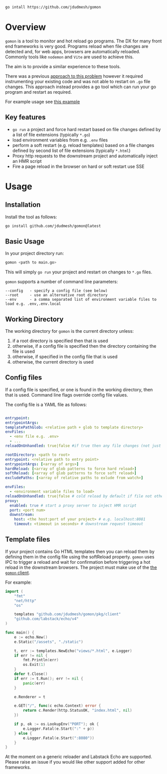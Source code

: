 ```bash
go intall https://github.com/jdudmesh/gomon
```

# Overview
`gomon` is a tool to monitor and hot reload go programs. The DX for many front end frameworks is very good. Programs reload when file changes are detected and, for web apps, browsers are automatically reloaded. Commonly tools like `nodemon` and `Vite` are used to achieve this.

The aim is to provide a similar experience to these tools.

There was a previous [approach to this problem](https://github.com/jdudmesh/hotreload-go) however it required instrumenting your existing code and was not able to restart on `.go` file changes. This approach instead provides a go tool which can run your go program and restart as required.

For example usage see [this example](https://github.com/jdudmesh/gomon-example)

## Key features
* `go run` a project and force hard restart based on file changes defined by a list of file extensions (typically `*.go`)
* load environment variables from e.g. `.env` files
* perform a soft restart (e.g. reload templates) based on a file changes defined by second list of file extensions (typically `*.html`)
* Proxy http requests to the downstream project and automatically inject an HMR script
* Fire a page reload in the browser on hard or soft restart use SSE

# Usage

## Installation
Install the tool as follows:
```bash
go install github.com/jdudmesh/gomon@latest
```

## Basic Usage
In your project directory run:

```bash
gomon <path to main.go>
```

This will simply `go run` your project and restart on changes to `*.go` files.

`gomon` supports a number of command line parameters:
```
--config   - specify a config file (see below)
--root     - use an alternative root directory
--env      - a comma separated list of environment variable files to load e.g. .env,.env.local

```
## Working Directory
The working directory for `gomon` is the current directory unless:
1. if a root directory is specified then that is used
2. otherwise, if a config file is specified then the directory containing the file is used
3. otherwise, if specified in the config file that is used
3. otherwise, the current directory is used

## Config files
If a config file is specified, or one is found in the working directory, then that is used. Command line flags override config file values.

The config file is a YAML file as follows:
```yaml

entrypoint: 
entrypointArgs: 
templatePathGlob: <relative path + glob to template directory>
envFiles:
  - <env file e.g. .env>
  - ...
reloadOnUnhandled: true|false #if true then any file changes (not just .go files) will restart process

rootDirectory: <path to root>
entrypoint: <relative path to entry point>
entrypointArgs: [<array of args>]
hardReload: [<array of glob patterns to force hard reload>]
softReload: [<array of glob patterns to force soft reload>]
excludePaths: [<array of relative paths to exlude from watch>]

envFiles:
  - <environment variable files to load>
reloadOnUnhandled: true|false # cold reload by default if file not otherwise handled
proxy: 
  enabled: true # start a proxy server to inject HMR script
  port: <port num>
  downstream:
    host: <the host:port of your project> # e.g. localhost:8081
    timeout: <timeout in seconds> # downstream request timeout

```

## Template files
If your project contains Go HTML templates then you can reload them by defining them in the config file using the softReload property. `gomon` uses IPC to trigger a reload and wait for confirmation before triggering a hot reload in the downstream browsers. The project must make use of the [the `gomon` client](https://github.com/jdudmesh/gomon-client).

For example:
```go
import (
	"fmt"
	"net/http"
	"os"

	templates "github.com/jdudmesh/gomon/pkg/client"
	"github.com/labstack/echo/v4"
)

func main() {
	e := echo.New()
	e.Static("/assets", "./static")

	t, err := templates.NewEcho("views/*.html", e.Logger)
	if err != nil {
		fmt.Println(err)
		os.Exit(1)
	}
	defer t.Close()
	if err := t.Run(); err != nil {
		panic(err)
	}

	e.Renderer = t

	e.GET("/", func(c echo.Context) error {
		return c.Render(http.StatusOK, "index.html", nil)
	})

	if p, ok := os.LookupEnv("PORT"); ok {
		e.Logger.Fatal(e.Start(":" + p))
	} else {
		e.Logger.Fatal(e.Start(":8080"))
	}
}
```

At the moment on a generic reloader and Labstack Echo are supported. Please raise an issue if you would like other support added for other frameworks.